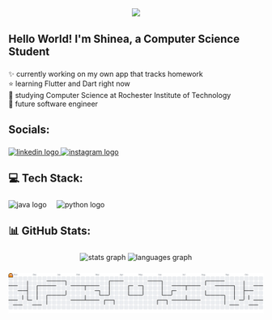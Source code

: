<div align="center">
  <img height="200" src="https://pin.it/27NXv8m7j"  />
</div>

###

<h2 align="left">Hello World! I'm Shinea, a Computer Science Student</h2>

###

<p align="left">✨ currently working on my own app that tracks homework<br>⭐ learning Flutter and Dart right now<br>🚀 studying Computer Science at Rochester Institute of Technology<br>🌠 future software engineer</p>

###

<h2 align="left">Socials:</h2>

###

<div align="left">
  <a href="https://www.linkedin.com/in/shineagray/" target="_blank">
    <img src="https://raw.githubusercontent.com/maurodesouza/profile-readme-generator/master/src/assets/icons/social/linkedin/default.svg" width="52" height="40" alt="linkedin logo"  />
  </a>
  <a href="https://www.instagram.com/shyyarg/" target="_blank">
    <img src="https://raw.githubusercontent.com/maurodesouza/profile-readme-generator/master/src/assets/icons/social/instagram/default.svg" width="52" height="40" alt="instagram logo"  />
  </a>
</div>

###

<h2 align="left">💻 Tech Stack:</h2>

###

<div align="left">
  <img src="https://cdn.jsdelivr.net/gh/devicons/devicon/icons/java/java-original.svg" height="40" alt="java logo"  />
  <img width="12" />
  <img src="https://cdn.jsdelivr.net/gh/devicons/devicon/icons/python/python-original.svg" height="40" alt="python logo"  />
</div>

###

<h2 align="left">📊 GitHub Stats:</h2>

###

<div align="center">
  <img src="https://github-readme-stats.vercel.app/api?username=shyyarg&hide_title=false&hide_rank=false&show_icons=true&include_all_commits=true&count_private=true&disable_animations=false&theme=dracula&locale=en&hide_border=false&order=1" height="150" alt="stats graph"  />
  <img src="https://github-readme-stats.vercel.app/api/top-langs?username=shyyarg&locale=en&hide_title=false&layout=compact&card_width=320&langs_count=5&theme=dracula&hide_border=false&order=2" height="150" alt="languages graph"  />
</div>

###

<picture>
  <source media="(prefers-color-scheme: dark)" srcset="https://raw.githubusercontent.com/shyyarg/shyyarg/output/pacman-contribution-graph-dark.svg">
  <source media="(prefers-color-scheme: light)" srcset="https://raw.githubusercontent.com/shyyarg/shyyarg/output/pacman-contribution-graph.svg">
  <img alt="pacman contribution graph" src="https://raw.githubusercontent.com/shyyarg/shyyarg/output/pacman-contribution-graph.svg">
</picture>

###
